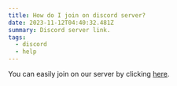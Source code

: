 ```yaml
---
title: How do I join on discord server?
date: 2023-11-12T04:40:32.481Z
summary: Discord server link.
tags:
  - discord
  - help
---
```

Y﻿ou can easily join on our server by clicking [here](https://discord.gg/DbrbZ9Nntg).